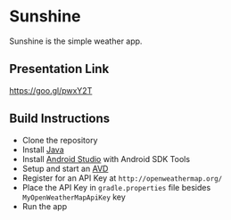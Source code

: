 Sunshine
========

Sunshine is the simple weather app.

Presentation Link
-----------------
https://goo.gl/pwxY2T

Build Instructions
------------------
- Clone the repository
- Install [Java](https://java.com/en/download/help/download_options.xml)
- Install [Android Studio](http://developer.android.com/sdk/index.html) with Android SDK Tools
- Setup and start an [AVD](https://developer.android.com/studio/run/managing-avds.html)
- Register for an API Key at `http://openweathermap.org/`
- Place the API Key in `gradle.properties` file besides `MyOpenWeatherMapApiKey` key
- Run the app
